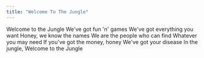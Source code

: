 ```yaml
---
title: "Welcome To The Jungle"
---
```


Welcome to the Jungle
We've got fun 'n' games
We've got everything you want
Honey, we know the names
We are the people who can find
Whatever you may need
If you've got the money, honey
We've got your disease
In the jungle, Welcome to the Jungle
